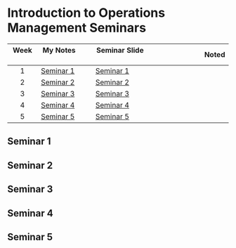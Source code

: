 # Introduction to Operations Management Seminars

| Week   | My Notes                | Seminar Slide                               | Noted |
| :----: | ----------------------- | ------------------------------------------- | :---: |
|   1    | [Seminar 1](#seminar-1) | [Seminar 1]()                               |       |
|   2    | [Seminar 2](#seminar-2) | [Seminar 2]()                               |       |
|   3    | [Seminar 3](#seminar-3) | [Seminar 3]()                               |       |
|   4    | [Seminar 4](#seminar-4) | [Seminar 4]()                               |       |
|   5    | [Seminar 5](#seminar-5) | [Seminar 5]()                               |       |

## Seminar 1

## Seminar 2

## Seminar 3

## Seminar 4

## Seminar 5
